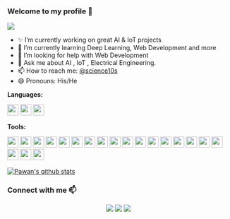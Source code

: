 ### Welcome to my profile 👋 
![](https://komarev.com/ghpvc/?username=AI-MOO&color=brightgreen)

<!--
**AI-MOO/AI-MOO** is a ✨ _special_ ✨ repository because its `README.md` (this file) appears on your GitHub profile.
-->

- ✨ I’m currently working on great AI & IoT projects 
- 🌱 I’m currently learning Deep Learning, Web Development and more  
- 🤔 I’m looking for help with Web Development
- 💬 Ask me about AI , IoT , Electrical Engineering.
- 📫 How to reach me: <a href="https://twitter.com/Science10S">@science10s</a>
- 😄 Pronouns: His/He

**Languages:**

<code><img height="25" src="https://user-images.githubusercontent.com/67054356/115026129-caec5380-9eca-11eb-86cd-faef1218fd80.png"></code>
<code><img height="25" src="https://user-images.githubusercontent.com/67054356/115029255-7a76f500-9ece-11eb-8e98-93379f1dacfa.png"></code>
<code><img height="25" src="https://user-images.githubusercontent.com/67054356/115029106-50bdce00-9ece-11eb-8daa-b2d6079755f1.png"></code>

**Tools:**

<code><img height="25" src="https://user-images.githubusercontent.com/67054356/115025882-8b256c00-9eca-11eb-98fc-9f75f389fc03.png"></code>
<code><img height="25" src="https://user-images.githubusercontent.com/67054356/115026296-ff600f80-9eca-11eb-8e8d-3f13cd6eca90.png"></code>
<code><img height="25" src="https://user-images.githubusercontent.com/67054356/115026359-130b7600-9ecb-11eb-876a-bb66a68a1d11.png"></code>
<code><img height="25" src="https://user-images.githubusercontent.com/67054356/115026566-51a13080-9ecb-11eb-848c-1767a735c491.png"></code>
<code><img height="25" src="https://user-images.githubusercontent.com/67054356/115026827-9e850700-9ecb-11eb-81ad-b8a9f8c05d47.png"></code>
<code><img height="25" src="https://user-images.githubusercontent.com/67054356/115026923-b8264e80-9ecb-11eb-8ee7-909dd4110ca0.png"></code>
<code><img height="25" src="https://user-images.githubusercontent.com/67054356/115027233-1f440300-9ecc-11eb-84e3-a72a9fc907db.png"></code>
<code><img height="25" src="https://user-images.githubusercontent.com/67054356/115027423-5ca89080-9ecc-11eb-90e5-b183abf9420f.png"></code>
<code><img height="25" src="https://user-images.githubusercontent.com/67054356/115027614-98dbf100-9ecc-11eb-9446-d24fe878417a.png"></code>
<code><img height="25" src="https://user-images.githubusercontent.com/67054356/115027697-b4df9280-9ecc-11eb-8081-209b0c4ac390.png"></code>
<code><img height="25" src="https://user-images.githubusercontent.com/67054356/115027795-cde84380-9ecc-11eb-8b0c-c09574c30381.png"></code>
<code><img height="25" src="https://user-images.githubusercontent.com/67054356/115031491-e2c6d600-9ed0-11eb-8569-0cec157f52df.png"></code>
<code><img height="25" src="https://user-images.githubusercontent.com/67054356/115027840-de002300-9ecc-11eb-9dc0-54c5b13f8ec1.png"></code>
<code><img height="25" src="https://user-images.githubusercontent.com/67054356/115028040-1a338380-9ecd-11eb-986e-c66bb000cdc6.png"></code>
<code><img height="25" src="https://user-images.githubusercontent.com/67054356/115027898-f40de380-9ecc-11eb-985d-9b1ec5ab1b01.png"></code>
<code><img height="25" src="https://user-images.githubusercontent.com/67054356/115027978-0851e080-9ecd-11eb-99fd-bb9298477b39.png"></code>
<code><img height="25" src="https://user-images.githubusercontent.com/67054356/115028247-4fd86c80-9ecd-11eb-9c34-c1ea8f51520a.png"></code>
<code><img height="25" src="https://user-images.githubusercontent.com/67054356/115028555-ac3b8c00-9ecd-11eb-9577-02ce32d064f9.png"></code>
<code><img height="25" src="https://user-images.githubusercontent.com/67054356/115028131-333c3480-9ecd-11eb-80ff-73741079df1e.png"></code>
<code><img height="25" src="https://user-images.githubusercontent.com/67054356/115028658-cb3a1e00-9ecd-11eb-8c3e-3f3ff08f8bc6.png"></code>




<a href="https://github.com/iampawan">
 <img align="center" src="https://github-readme-stats.vercel.app/api?username=AI-MOO&show_icons=true&theme=light&line_height=30" alt="Pawan's github stats"/>
</a>



### Connect with me 📫
<p align="center">
<a href="https://twitter.com/Science10S"><img src="https://img.shields.io/badge/Twitter-%231DA1F2.svg?&logo=twitter&logoColor=white" /></a>
<a href="https://www.linkedin.com/in/mohamad-osman-60224b1a4"><img src="https://img.shields.io/badge/Linkedin-%230077B5.svg?&logo=linkedin&logoColor=white" /></a>
<a href="https://github.com/AI-MOO"><img src="https://img.shields.io/badge/Github-%23323131.svg?&logo=github&logoColor=white" /></a>
</p>



